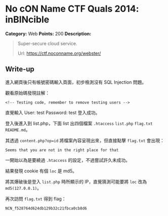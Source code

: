 # No cON Name CTF Quals 2014: inBINcible

**Category:** Web
**Points:** 200
**Description:**

> Super-secure cloud service.
>
> Url: https://ctf.noconname.org/webster/

## Write-up

進入網頁後只有帳號密碼輸入頁面，初步檢測沒有 SQL Injection 問題。

觀看原始碼發現註解：

```
<!-- Testing code, remember to remove testing users -->
```

直覺輸入 User: test Password: test 登入成功。

登入後進入到 list.php，下面 list 出四個檔案 `.htaccess` `list.php` `flag.txt` `README.md`。

其透過 `content.php?op=id` 將檔案內容呈現出來，但直接點擊 `flag.txt` 會出現：

```
Seems that you are not in the right place for that
```

一開始以為是要繞過 `.htaccess` 的設定，不過嘗試許久未成功。

結果發現 cookie 有個 `loc` 是 md5。

將其爆破後是登入 `list.php` 時所顯示的 IP，直覺猜測可能要將 `loc` 改為 `md5(127.0.0.1)`。

再次訪問 `flag.txt` 得到 flag：
```
NCN_f528764d624db129b32c21fbca0cb8d6
```
